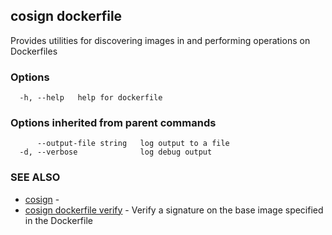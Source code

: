 ## cosign dockerfile

Provides utilities for discovering images in and performing operations on Dockerfiles

### Options

```
  -h, --help   help for dockerfile
```

### Options inherited from parent commands

```
      --output-file string   log output to a file
  -d, --verbose              log debug output
```

### SEE ALSO

* [cosign](cosign.md)	 - 
* [cosign dockerfile verify](cosign_dockerfile_verify.md)	 - Verify a signature on the base image specified in the Dockerfile

